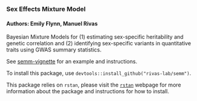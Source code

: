 
### Sex Effects Mixture Model

#### Authors: Emily Flynn, Manuel Rivas

Bayesian Mixture Models for (1) estimating sex-specific heritability and genetic correlation and (2) identifying sex-specific variants in quantitative traits using GWAS summary statistics. 

See [semm-vignette](https://htmlpreview.github.io/?https://github.com/rivas-lab/semm/blob/dev/doc/semm-vignette.html) for an example and instructions.

To install this package, use `devtools::install_github("rivas-lab/semm")`.

This package relies on `rstan`, please visit the [`rstan`](https://mc-stan.org/rstan/) webpage for more information about the package and instructions for how to install. 

